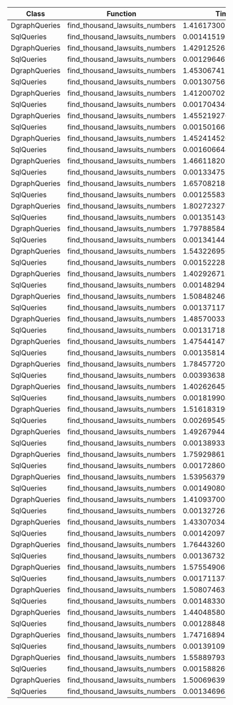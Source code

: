 | Class | Function | Time(s) |
|-|-|-|
| DgraphQueries | find_thousand_lawsuits_numbers | 1.4161730050000187 |
| SqlQueries | find_thousand_lawsuits_numbers | 0.0014151939994917484 |
| DgraphQueries | find_thousand_lawsuits_numbers | 1.4291252689999965 |
| SqlQueries | find_thousand_lawsuits_numbers | 0.001296467000429402 |
| DgraphQueries | find_thousand_lawsuits_numbers | 1.4530674119996547 |
| SqlQueries | find_thousand_lawsuits_numbers | 0.0013075610004307237 |
| DgraphQueries | find_thousand_lawsuits_numbers | 1.412007025001003 |
| SqlQueries | find_thousand_lawsuits_numbers | 0.0017043400002876297 |
| DgraphQueries | find_thousand_lawsuits_numbers | 1.4552192760002072 |
| SqlQueries | find_thousand_lawsuits_numbers | 0.001501667000411544 |
| DgraphQueries | find_thousand_lawsuits_numbers | 1.4524145269988367 |
| SqlQueries | find_thousand_lawsuits_numbers | 0.0016066440002759919 |
| DgraphQueries | find_thousand_lawsuits_numbers | 1.4661182010004268 |
| SqlQueries | find_thousand_lawsuits_numbers | 0.0013347579988476355 |
| DgraphQueries | find_thousand_lawsuits_numbers | 1.657082186999105 |
| SqlQueries | find_thousand_lawsuits_numbers | 0.001255839000805281 |
| DgraphQueries | find_thousand_lawsuits_numbers | 1.8027232799995545 |
| SqlQueries | find_thousand_lawsuits_numbers | 0.0013514309994206997 |
| DgraphQueries | find_thousand_lawsuits_numbers | 1.7978858429996762 |
| SqlQueries | find_thousand_lawsuits_numbers | 0.001341442999546416 |
| DgraphQueries | find_thousand_lawsuits_numbers | 1.543226956993749 |
| SqlQueries | find_thousand_lawsuits_numbers | 0.001522285005194135 |
| DgraphQueries | find_thousand_lawsuits_numbers | 1.40292671899806 |
| SqlQueries | find_thousand_lawsuits_numbers | 0.0014829490028205328 |
| DgraphQueries | find_thousand_lawsuits_numbers | 1.5084824680016027 |
| SqlQueries | find_thousand_lawsuits_numbers | 0.0013711710053030401 |
| DgraphQueries | find_thousand_lawsuits_numbers | 1.4857003310025902 |
| SqlQueries | find_thousand_lawsuits_numbers | 0.0013171850005164742 |
| DgraphQueries | find_thousand_lawsuits_numbers | 1.4754414790004375 |
| SqlQueries | find_thousand_lawsuits_numbers | 0.001358143003017176 |
| DgraphQueries | find_thousand_lawsuits_numbers | 1.784577206002723 |
| SqlQueries | find_thousand_lawsuits_numbers | 0.003936385997803882 |
| DgraphQueries | find_thousand_lawsuits_numbers | 1.40262645099574 |
| SqlQueries | find_thousand_lawsuits_numbers | 0.00181990499550011 |
| DgraphQueries | find_thousand_lawsuits_numbers | 1.5161831900040852 |
| SqlQueries | find_thousand_lawsuits_numbers | 0.002695450995815918 |
| DgraphQueries | find_thousand_lawsuits_numbers | 1.4926794420025544 |
| SqlQueries | find_thousand_lawsuits_numbers | 0.001389331002428662 |
| DgraphQueries | find_thousand_lawsuits_numbers | 1.7592986129966448 |
| SqlQueries | find_thousand_lawsuits_numbers | 0.0017286009970121086 |
| DgraphQueries | find_thousand_lawsuits_numbers | 1.5395637979963794 |
| SqlQueries | find_thousand_lawsuits_numbers | 0.001490800001192838 |
| DgraphQueries | find_thousand_lawsuits_numbers | 1.4109370060032234 |
| SqlQueries | find_thousand_lawsuits_numbers | 0.00132726899755653 |
| DgraphQueries | find_thousand_lawsuits_numbers | 1.4330703489977168 |
| SqlQueries | find_thousand_lawsuits_numbers | 0.0014209770015440881 |
| DgraphQueries | find_thousand_lawsuits_numbers | 1.7644326010049554 |
| SqlQueries | find_thousand_lawsuits_numbers | 0.0013673259963979945 |
| DgraphQueries | find_thousand_lawsuits_numbers | 1.575549069995759 |
| SqlQueries | find_thousand_lawsuits_numbers | 0.001711376004095655 |
| DgraphQueries | find_thousand_lawsuits_numbers | 1.50807463300589 |
| SqlQueries | find_thousand_lawsuits_numbers | 0.0014833070017630234 |
| DgraphQueries | find_thousand_lawsuits_numbers | 1.4404858080015401 |
| SqlQueries | find_thousand_lawsuits_numbers | 0.0012884870011475869 |
| DgraphQueries | find_thousand_lawsuits_numbers | 1.7471689419980976 |
| SqlQueries | find_thousand_lawsuits_numbers | 0.0013910920024500228 |
| DgraphQueries | find_thousand_lawsuits_numbers | 1.558897935996356 |
| SqlQueries | find_thousand_lawsuits_numbers | 0.001588266997714527 |
| DgraphQueries | find_thousand_lawsuits_numbers | 1.5006963959967834 |
| SqlQueries | find_thousand_lawsuits_numbers | 0.0013469629993778653 |
